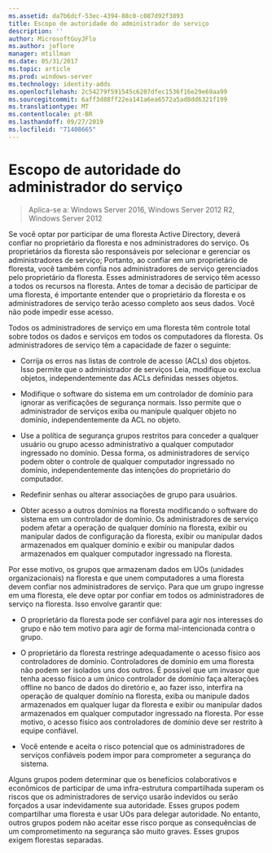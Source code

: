 ```yaml
---
ms.assetid: da7b6dcf-53ec-4394-88c0-c087d92f3893
title: Escopo de autoridade do administrador do serviço
description: ''
author: MicrosoftGuyJFlo
ms.author: joflore
manager: mtillman
ms.date: 05/31/2017
ms.topic: article
ms.prod: windows-server
ms.technology: identity-adds
ms.openlocfilehash: 2c54279f591545c6207dfec1536f16e29e69aa99
ms.sourcegitcommit: 6aff3d88ff22ea141a6ea6572a5ad8dd6321f199
ms.translationtype: MT
ms.contentlocale: pt-BR
ms.lasthandoff: 09/27/2019
ms.locfileid: "71408665"
---
```

# <a name="service-administrator-scope-of-authority"></a>Escopo de autoridade do administrador do serviço

>Aplica-se a: Windows Server 2016, Windows Server 2012 R2, Windows Server 2012

Se você optar por participar de uma floresta Active Directory, deverá confiar no proprietário da floresta e nos administradores do serviço. Os proprietários da floresta são responsáveis por selecionar e gerenciar os administradores de serviço; Portanto, ao confiar em um proprietário de floresta, você também confia nos administradores de serviço gerenciados pelo proprietário da floresta. Esses administradores de serviço têm acesso a todos os recursos na floresta. Antes de tomar a decisão de participar de uma floresta, é importante entender que o proprietário da floresta e os administradores de serviço terão acesso completo aos seus dados. Você não pode impedir esse acesso.  
  
Todos os administradores de serviço em uma floresta têm controle total sobre todos os dados e serviços em todos os computadores da floresta. Os administradores de serviço têm a capacidade de fazer o seguinte:  
  
-   Corrija os erros nas listas de controle de acesso (ACLs) dos objetos. Isso permite que o administrador de serviços Leia, modifique ou exclua objetos, independentemente das ACLs definidas nesses objetos.  
  
-   Modifique o software do sistema em um controlador de domínio para ignorar as verificações de segurança normais. Isso permite que o administrador de serviços exiba ou manipule qualquer objeto no domínio, independentemente da ACL no objeto.  
  
-   Use a política de segurança grupos restritos para conceder a qualquer usuário ou grupo acesso administrativo a qualquer computador ingressado no domínio. Dessa forma, os administradores de serviço podem obter o controle de qualquer computador ingressado no domínio, independentemente das intenções do proprietário do computador.  
  
-   Redefinir senhas ou alterar associações de grupo para usuários.  
  
-   Obter acesso a outros domínios na floresta modificando o software do sistema em um controlador de domínio. Os administradores de serviço podem afetar a operação de qualquer domínio na floresta, exibir ou manipular dados de configuração da floresta, exibir ou manipular dados armazenados em qualquer domínio e exibir ou manipular dados armazenados em qualquer computador ingressado na floresta.  
  
Por esse motivo, os grupos que armazenam dados em UOs (unidades organizacionais) na floresta e que unem computadores a uma floresta devem confiar nos administradores de serviço. Para que um grupo ingresse em uma floresta, ele deve optar por confiar em todos os administradores de serviço na floresta. Isso envolve garantir que:  
  
-   O proprietário da floresta pode ser confiável para agir nos interesses do grupo e não tem motivo para agir de forma mal-intencionada contra o grupo.  
  
-   O proprietário da floresta restringe adequadamente o acesso físico aos controladores de domínio. Controladores de domínio em uma floresta não podem ser isolados uns dos outros. É possível que um invasor que tenha acesso físico a um único controlador de domínio faça alterações offline no banco de dados do diretório e, ao fazer isso, interfira na operação de qualquer domínio na floresta, exiba ou manipule dados armazenados em qualquer lugar da floresta e exibir ou manipular dados armazenados em qualquer computador ingressado na floresta. Por esse motivo, o acesso físico aos controladores de domínio deve ser restrito à equipe confiável.  
  
-   Você entende e aceita o risco potencial que os administradores de serviços confiáveis podem impor para comprometer a segurança do sistema.  
  
Alguns grupos podem determinar que os benefícios colaborativos e econômicos de participar de uma infra-estrutura compartilhada superam os riscos que os administradores de serviço usarão indevidos ou serão forçados a usar indevidamente sua autoridade. Esses grupos podem compartilhar uma floresta e usar UOs para delegar autoridade. No entanto, outros grupos podem não aceitar esse risco porque as consequências de um comprometimento na segurança são muito graves. Esses grupos exigem florestas separadas.  
  


